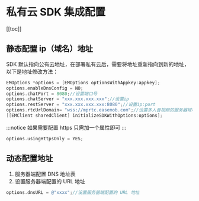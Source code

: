 # 私有云 SDK 集成配置

[[toc]]

## 静态配置 ip（域名）地址

SDK 默认指向公有云地址，在部署私有云后，需要将地址重新指向到新的地址，以下是地址修改方法：

```objectivec
EMOptions *options = [EMOptions optionsWithAppkey:appkey];
options.enableDnsConfig = NO;
options.chatPort = 8080;//设置端口号
options.chatServer = "xxx.xxx.xxx.xxx";//设置ip
options.restServer = "xxx.xxx.xxx.xxx:8080";//设置ip:port
options.rtcUrlDomain= "wss://mprtc.easemob.com";//设置多人音视频的服务器域名，此为线上地址
[[EMClient sharedClient] initializeSDKWithOptions:options];
```

:::notice
如果需要配置 https 只需加一个属性即可
:::

```objectivec
options.usingHttpsOnly = YES;
```

## 动态配置地址

1. 服务器端配置 DNS 地址表
2. 设置服务器端配置的 URL 地址

```objectivec
options.dnsURL = @"xxxx";//设置服务器端配置的 URL 地址
```